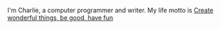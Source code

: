 I'm Charlie, a computer programmer and writer. My life motto is [Create wonderful things, be good, have fun](https://www.charlieharrington.com/create-wonderful-things-be-good-have-fun)
